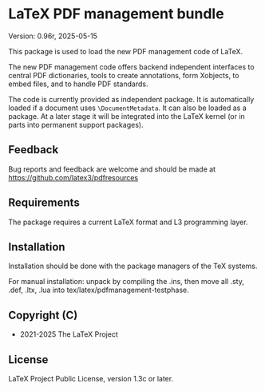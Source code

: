 # LaTeX PDF management bundle

Version: 0.96r, 2025-05-15

This package is used to load the new PDF management code
of LaTeX.

The new PDF management code offers backend independent interfaces to central
PDF dictionaries, tools to create annotations, form Xobjects, to embed
files, and to handle PDF standards.

The code is currently provided as independent package. It is automatically
loaded if a document uses `\DocumentMetadata`. It can also be loaded as a package.
At a later stage it will be integrated into the LaTeX kernel (or in parts into permanent support packages).

## Feedback
Bug reports and feedback are welcome and should be made at 
https://github.com/latex3/pdfresources

## Requirements 
The package requires a current LaTeX format
and L3 programming layer.

## Installation

Installation should be done with the package managers of the TeX systems.

For manual installation: unpack by compiling the .ins, then move all
.sty, .def, .ltx, .lua into tex/latex/pdfmanagement-testphase.


## Copyright (C)
* 2021-2025 The LaTeX Project

## License
LaTeX Project Public License, version 1.3c or later.
